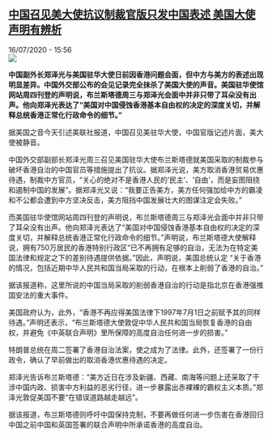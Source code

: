 <!--1594911379000-->
[中国召见美大使抗议制裁官版只发中国表述 美国大使声明有辨析](http://www.rfi.fr//cn/%E4%B8%AD%E5%9B%BD/20200716-%E4%B8%AD%E5%9B%BD%E5%8F%AC%E8%A7%81%E7%BE%8E%E5%A4%A7%E4%BD%BF%E6%8A%97%E8%AE%AE%E5%88%B6%E8%A3%81%E5%AE%98%E7%89%88%E5%8F%AA%E5%8F%91%E4%B8%AD%E5%9B%BD%E8%A1%A8%E8%BF%B0-%E7%BE%8E%E5%9B%BD%E5%A4%A7%E4%BD%BF%E5%A3%B0%E6%98%8E%E6%9C%89%E8%BE%A8%E6%9E%90)
------

<div>16/07/2020 - 15:56</div><img src="https://s.rfi.fr/media/display/34c7d9fc-1153-11ea-90a2-005056a99247/w:310/p:16x9/-681-600x379.jpg"><p><strong>中国副外长郑泽光与美国驻华大使日前因香港问题会面，但中方与美方的表述出现明显差异。中国外交部公布的会见记录完全抹杀了美国大使的声音。美国驻华使馆网站周四刊登的声明说，布兰斯塔德周三与郑泽光会面中并非只带了耳朵没有出声。他向郑泽光表达了“美国对中国侵蚀香港基本自由权的决定的深度关切，并解释总统香港正常化行政命令的细节。”</strong></p><div class="t-content__body u-clearfix"><div class="m-interstitial"></div><p>据美国之音今天引述美联社报道，中国召见美驻华大使，中国官版记述片面，美大使被静音。</p><p>中国外交部副部长郑泽光周三召见美国驻华大使布兰斯塔德就美国采取的制裁参与破坏香港自治的中国官员等措施提出了抗议。据郑泽光说，美方取消香港贸易优惠待遇，制裁中方官员，“关心的绝对不是香港人民的‘民主’、‘自由’，而是妄图阻挠和遏制中国的发展”。据郑泽光又说：“我要正告美方，美方任何强加给中方的霸凌和不公都会遭到中方坚决反击，美方阻挡中国发展壮大的图谋注定会失败。”</p><p>而美国驻华使馆网站周四刊登的声明说，布兰斯塔德周三与郑泽光会面中并非只带了耳朵没有出声。他向郑泽光表达了“美国对中国侵蚀香港基本自由权的决定的深度关切，并解释总统香港正常化行政命令的细节。”声明说，布兰斯塔德大使解释说，拥有750万居民的香港特别行政区“已不再拥有足够的自治，无法为在特定美国法律和规定之下的差别待遇提供依据。”因此，声明说，美国总统认定 “关于香港的情况，包括近期中华人民共和国当局采取的行动，在根本上削弱了香港的自治。”</p><p>据该报道称，这里所说的中国当局采取的削弱香港自治的行动是指北京在香港强推国安法的重大事件。</p><p>美国政府认为，此外，“香港不再应得美国法律下1997年7月1日之前赋予其的同样待遇。”声明还表示，“布兰斯塔德大使敦促中华人民共和国当局恢复香港的自由权，并避免《中英联合声明》里所保障的高度自治任何进一步的损害。”</p><p>特朗普总统在周二签署了香港自治法案，使之成为了法律。此外，还签署了一份行政令，确认了早前做出的取消香港优惠待遇的决定。</p><p>郑泽光告诉布兰斯塔德：“美方近日在涉及新疆、西藏、南海等问题上还采取了干涉中国内政、损害中方利益的恶劣行径，进一步暴露出赤裸裸的霸权主义本质。”郑泽光敦促美国不要“在错误道路越走越远”。</p><p>据该报道，布兰斯塔德则呼吁中国保持克制，不要再做任何进一步伤害在香港回归中国之前中国和英国签署的联合声明中所承诺香港的高度自治。</p><div class="o-self-promo o-self-promo--nl o-self-promo--hidden" data-selfpromo-newsletter></div><div class="o-self-promo o-self-promo--app o-self-promo--hidden" data-selfpromo-app></div></div>
